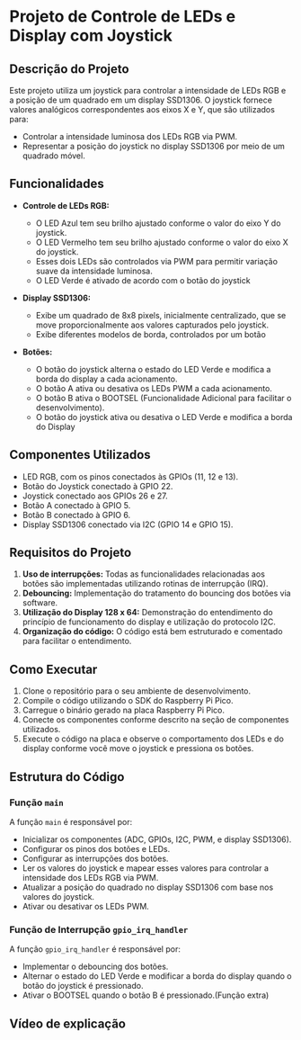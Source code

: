 # Projeto de Controle de LEDs e Display com Joystick

## Descrição do Projeto

Este projeto utiliza um joystick para controlar a intensidade de LEDs RGB e a posição de um quadrado em um display SSD1306. O joystick fornece valores analógicos correspondentes aos eixos X e Y, que são utilizados para:

- Controlar a intensidade luminosa dos LEDs RGB via PWM.
- Representar a posição do joystick no display SSD1306 por meio de um quadrado móvel.

## Funcionalidades

- **Controle de LEDs RGB:**
  - O LED Azul tem seu brilho ajustado conforme o valor do eixo Y do joystick.
  - O LED Vermelho tem seu brilho ajustado conforme o valor do eixo X do joystick.
  - Esses dois LEDs são controlados via PWM para permitir variação suave da intensidade luminosa.
  - O LED Verde é ativado de acordo com o botão do joystick

- **Display SSD1306:**
  - Exibe um quadrado de 8x8 pixels, inicialmente centralizado, que se move proporcionalmente aos valores capturados pelo joystick.
  - Exibe diferentes modelos de borda, controlados por um botão
- **Botões:**
  - O botão do joystick alterna o estado do LED Verde e modifica a borda do display a cada acionamento.
  - O botão A ativa ou desativa os LEDs PWM a cada acionamento.
  - O botão B ativa o BOOTSEL (Funcionalidade Adicional para facilitar o desenvolvimento).
  - O botão do joystick ativa ou desativa o LED Verde e modifica a borda do Display
## Componentes Utilizados

- LED RGB, com os pinos conectados às GPIOs (11, 12 e 13).
- Botão do Joystick conectado à GPIO 22.
- Joystick conectado aos GPIOs 26 e 27.
- Botão A conectado à GPIO 5.
- Botão B conectado à GPIO 6.
- Display SSD1306 conectado via I2C (GPIO 14 e GPIO 15).

## Requisitos do Projeto

1. **Uso de interrupções:** Todas as funcionalidades relacionadas aos botões são implementadas utilizando rotinas de interrupção (IRQ).
2. **Debouncing:** Implementação do tratamento do bouncing dos botões via software.
3. **Utilização do Display 128 x 64:** Demonstração do entendimento do princípio de funcionamento do display e utilização do protocolo I2C.
4. **Organização do código:** O código está bem estruturado e comentado para facilitar o entendimento.

## Como Executar

1. Clone o repositório para o seu ambiente de desenvolvimento.
2. Compile o código utilizando o SDK do Raspberry Pi Pico.
3. Carregue o binário gerado na placa Raspberry Pi Pico.
4. Conecte os componentes conforme descrito na seção de componentes utilizados.
5. Execute o código na placa e observe o comportamento dos LEDs e do display conforme você move o joystick e pressiona os botões.

## Estrutura do Código

### Função `main`

A função `main` é responsável por:

- Inicializar os componentes (ADC, GPIOs, I2C, PWM, e display SSD1306).
- Configurar os pinos dos botões e LEDs.
- Configurar as interrupções dos botões.
- Ler os valores do joystick e mapear esses valores para controlar a intensidade dos LEDs RGB via PWM.
- Atualizar a posição do quadrado no display SSD1306 com base nos valores do joystick.
- Ativar ou desativar os LEDs PWM.



### Função de Interrupção `gpio_irq_handler`

A função `gpio_irq_handler` é responsável por:

- Implementar o debouncing dos botões.
- Alternar o estado do LED Verde e modificar a borda do display quando o botão do joystick é pressionado.
- Ativar o BOOTSEL quando o botão B é pressionado.(Função extra)

## Vídeo de explicação 
